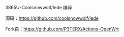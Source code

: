 3865U-Coolsnowwolf/lede 编译

源码：https://github.com/coolsnowwolf/lede

Fork自：https://github.com/P3TERX/Actions-OpenWrt
